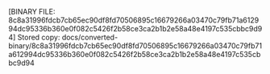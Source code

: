 [BINARY FILE: 8c8a31996fdcb7cb65ec90df8fd70506895c16679266a03470c79fb71a612994dc95336b360e0f082c5426f2b58ce3ca2b1b2e58a48e4197c535cbbc9d94]
Stored copy: docs/converted-binary/8c8a31996fdcb7cb65ec90df8fd70506895c16679266a03470c79fb71a612994dc95336b360e0f082c5426f2b58ce3ca2b1b2e58a48e4197c535cbbc9d94

